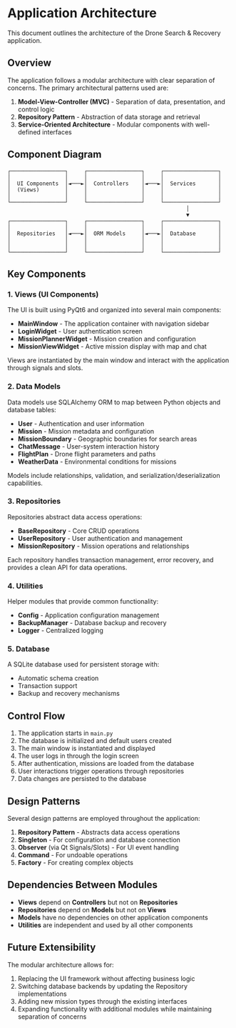 # Application Architecture

This document outlines the architecture of the Drone Search & Recovery application.

## Overview

The application follows a modular architecture with clear separation of concerns. The primary architectural patterns used are:

1. **Model-View-Controller (MVC)** - Separation of data, presentation, and control logic
2. **Repository Pattern** - Abstraction of data storage and retrieval
3. **Service-Oriented Architecture** - Modular components with well-defined interfaces

## Component Diagram

```
┌─────────────────┐     ┌─────────────────┐     ┌─────────────────┐
│                 │     │                 │     │                 │
│  UI Components  │◄───►│  Controllers    │◄───►│  Services       │
│  (Views)        │     │                 │     │                 │
│                 │     │                 │     │                 │
└─────────────────┘     └─────────────────┘     └─────────────────┘
                                                        │
                                                        ▼
┌─────────────────┐     ┌─────────────────┐     ┌─────────────────┐
│                 │     │                 │     │                 │
│  Repositories   │◄───►│  ORM Models     │◄───►│  Database       │
│                 │     │                 │     │                 │
│                 │     │                 │     │                 │
└─────────────────┘     └─────────────────┘     └─────────────────┘
```

## Key Components

### 1. Views (UI Components)

The UI is built using PyQt6 and organized into several main components:

- **MainWindow** - The application container with navigation sidebar
- **LoginWidget** - User authentication screen
- **MissionPlannerWidget** - Mission creation and configuration
- **MissionViewWidget** - Active mission display with map and chat

Views are instantiated by the main window and interact with the application through signals and slots.

### 2. Data Models

Data models use SQLAlchemy ORM to map between Python objects and database tables:

- **User** - Authentication and user information
- **Mission** - Mission metadata and configuration
- **MissionBoundary** - Geographic boundaries for search areas
- **ChatMessage** - User-system interaction history
- **FlightPlan** - Drone flight parameters and paths
- **WeatherData** - Environmental conditions for missions

Models include relationships, validation, and serialization/deserialization capabilities.

### 3. Repositories

Repositories abstract data access operations:

- **BaseRepository** - Core CRUD operations
- **UserRepository** - User authentication and management
- **MissionRepository** - Mission operations and relationships

Each repository handles transaction management, error recovery, and provides a clean API for data operations.

### 4. Utilities

Helper modules that provide common functionality:

- **Config** - Application configuration management
- **BackupManager** - Database backup and recovery
- **Logger** - Centralized logging

### 5. Database

A SQLite database used for persistent storage with:

- Automatic schema creation
- Transaction support
- Backup and recovery mechanisms

## Control Flow

1. The application starts in `main.py`
2. The database is initialized and default users created
3. The main window is instantiated and displayed
4. The user logs in through the login screen
5. After authentication, missions are loaded from the database
6. User interactions trigger operations through repositories
7. Data changes are persisted to the database

## Design Patterns

Several design patterns are employed throughout the application:

1. **Repository Pattern** - Abstracts data access operations
2. **Singleton** - For configuration and database connection
3. **Observer** (via Qt Signals/Slots) - For UI event handling
4. **Command** - For undoable operations
5. **Factory** - For creating complex objects

## Dependencies Between Modules

- **Views** depend on **Controllers** but not on **Repositories**
- **Repositories** depend on **Models** but not on **Views**
- **Models** have no dependencies on other application components
- **Utilities** are independent and used by all other components

## Future Extensibility

The modular architecture allows for:

1. Replacing the UI framework without affecting business logic
2. Switching database backends by updating the Repository implementations
3. Adding new mission types through the existing interfaces
4. Expanding functionality with additional modules while maintaining separation of concerns
